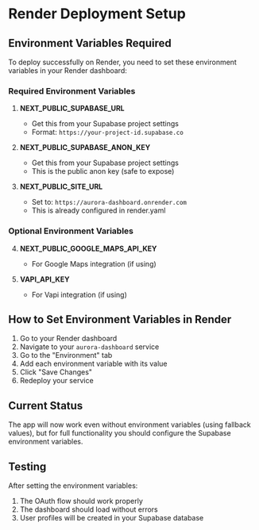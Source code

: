 # Render Deployment Setup

## Environment Variables Required

To deploy successfully on Render, you need to set these environment variables in your Render dashboard:

### Required Environment Variables

1. **NEXT_PUBLIC_SUPABASE_URL**
   - Get this from your Supabase project settings
   - Format: `https://your-project-id.supabase.co`

2. **NEXT_PUBLIC_SUPABASE_ANON_KEY**
   - Get this from your Supabase project settings
   - This is the public anon key (safe to expose)

3. **NEXT_PUBLIC_SITE_URL**
   - Set to: `https://aurora-dashboard.onrender.com`
   - This is already configured in render.yaml

### Optional Environment Variables

4. **NEXT_PUBLIC_GOOGLE_MAPS_API_KEY**
   - For Google Maps integration (if using)

5. **VAPI_API_KEY**
   - For Vapi integration (if using)

## How to Set Environment Variables in Render

1. Go to your Render dashboard
2. Navigate to your `aurora-dashboard` service
3. Go to the "Environment" tab
4. Add each environment variable with its value
5. Click "Save Changes"
6. Redeploy your service

## Current Status

The app will now work even without environment variables (using fallback values), but for full functionality you should configure the Supabase environment variables.

## Testing

After setting the environment variables:
1. The OAuth flow should work properly
2. The dashboard should load without errors
3. User profiles will be created in your Supabase database
